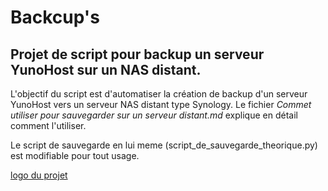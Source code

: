 # Backcup's
## Projet de script pour backup un serveur YunoHost sur un NAS distant.

L'objectif du script est d'automatiser la création de backup d'un serveur YunoHost vers un serveur NAS distant type Synology.
Le fichier *Commet utiliser pour sauvegarder sur un serveur distant.md* explique en détail comment l'utiliser.

Le script de sauvegarde en lui meme (script_de_sauvegarde_theorique.py) est modifiable pour tout usage.

[logo du projet](https://raw.githubusercontent.com/MrCarambole/Backcup-s/main/logo%20backcup's.png)

